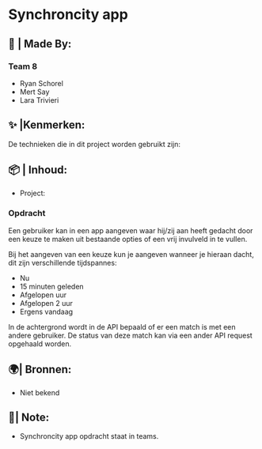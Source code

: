 # Synchroncity app
## 🧩 | Made By:
### Team 8
* Ryan Schorel
* Mert Say
* Lara Trivieri
## ✨ |Kenmerken:
De technieken die in dit project worden gebruikt zijn: 
## 📦 | Inhoud:
* Project:
### Opdracht
Een gebruiker kan in een app aangeven waar hij/zij aan heeft gedacht door een keuze te maken uit bestaande opties of een vrij invulveld in te vullen.

Bij het aangeven van een keuze kun je aangeven wanneer je hieraan dacht, dit zijn verschillende tijdspannes:

* Nu
* 15 minuten geleden
* Afgelopen uur
* Afgelopen 2 uur
* Ergens vandaag

In de achtergrond wordt in de API bepaald of er een match is met een andere gebruiker. De status van deze match kan via een ander API request opgehaald worden.

## 🌍| Bronnen:
* Niet bekend
## 📝| Note:
* Synchroncity app opdracht staat in teams.


